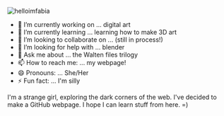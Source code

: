 ![helloimfabia](https://user-images.githubusercontent.com/81188/147186813-ef275c98-238d-4a1f-afe4-a26d61b55ef2.png)

- 🔭 I’m currently working on ... digital art
- 🌱 I’m currently learning ... learning how to make 3D art
- 👯 I’m looking to collaborate on ... (still in process!)
- 🤔 I’m looking for help with ... blender
- 💬 Ask me about ... the Walten files trilogy
- 📫 How to reach me: ... my webpage!
- 😄 Pronouns: ... She/Her
- ⚡ Fun fact: ... I'm silly

I'm a strange girl, exploring the dark corners of the web. I've decided to make a GitHub webpage. I hope I can learn stuff from here. =)
